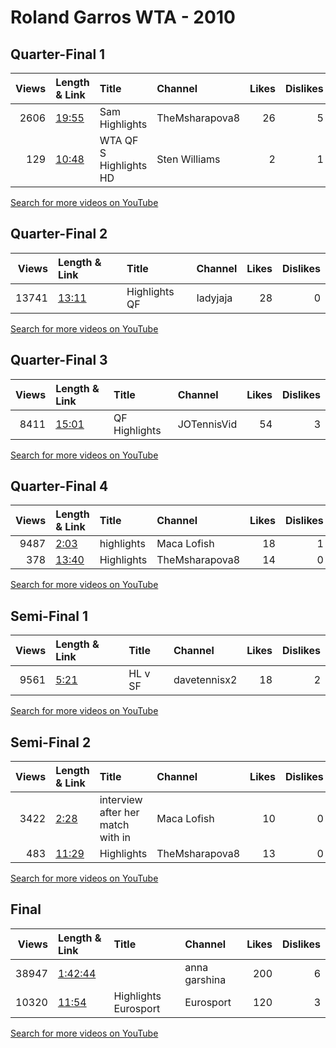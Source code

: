 
# Roland Garros WTA - 2010
    
## Quarter-Final 1
|   Views | Length & Link                                        | Title                      | Channel        |   Likes |   Dislikes |
|--------:|:-----------------------------------------------------|:---------------------------|:---------------|--------:|-----------:|
|    2606 | [19:55](https://www.youtube.com/watch?v=45zh01SvesU) | Sam    Highlights          | TheMsharapova8 |      26 |          5 |
|     129 | [10:48](https://www.youtube.com/watch?v=YM_ZoeaR3uY) | WTA   QF  S  Highlights HD | Sten Williams  |       2 |          1 |

[Search for more videos on YouTube](https://www.youtube.com/results?search_query=%22roland+garros%22+%22Stosur%22+%22Williams%22+%222010%22+%22highlights%22)     

## Quarter-Final 2
|   Views | Length & Link                                        | Title         | Channel   |   Likes |   Dislikes |
|--------:|:-----------------------------------------------------|:--------------|:----------|--------:|-----------:|
|   13741 | [13:11](https://www.youtube.com/watch?v=Nr4s3CWcVEo) | Highlights QF | Iadyjaja  |      28 |          0 |

[Search for more videos on YouTube](https://www.youtube.com/results?search_query=%22roland+garros%22+%22Jankovic%22+%22Shvedova%22+%222010%22+%22highlights%22)     

## Quarter-Final 3
|   Views | Length & Link                                        | Title         | Channel     |   Likes |   Dislikes |
|--------:|:-----------------------------------------------------|:--------------|:------------|--------:|-----------:|
|    8411 | [15:01](https://www.youtube.com/watch?v=YmZQgYFnwEY) | QF Highlights | JOTennisVid |      54 |          3 |

[Search for more videos on YouTube](https://www.youtube.com/results?search_query=%22roland+garros%22+%22Schiavone%22+%22Wozniacki%22+%222010%22+%22highlights%22)     

## Quarter-Final 4
|   Views | Length & Link                                        | Title      | Channel        |   Likes |   Dislikes |
|--------:|:-----------------------------------------------------|:-----------|:---------------|--------:|-----------:|
|    9487 | [2:03](https://www.youtube.com/watch?v=-otn1GCKrP4)  | highlights | Maca Lofish    |      18 |          1 |
|     378 | [13:40](https://www.youtube.com/watch?v=pd-XIMkSGfI) | Highlights | TheMsharapova8 |      14 |          0 |

[Search for more videos on YouTube](https://www.youtube.com/results?search_query=%22roland+garros%22+%22Dementieva%22+%22Petrova%22+%222010%22+%22highlights%22)     

## Semi-Final 1
|   Views | Length & Link                                       | Title         | Channel      |   Likes |   Dislikes |
|--------:|:----------------------------------------------------|:--------------|:-------------|--------:|-----------:|
|    9561 | [5:21](https://www.youtube.com/watch?v=8Kgl3zbfEVw) | HL   v     SF | davetennisx2 |      18 |          2 |

[Search for more videos on YouTube](https://www.youtube.com/results?search_query=%22roland+garros%22+%22Stosur%22+%22Jankovic%22+%222010%22+%22highlights%22)     

## Semi-Final 2
|   Views | Length & Link                                        | Title                              | Channel        |   Likes |   Dislikes |
|--------:|:-----------------------------------------------------|:-----------------------------------|:---------------|--------:|-----------:|
|    3422 | [2:28](https://www.youtube.com/watch?v=VekFWKCGKa4)  | interview after her match with  in | Maca Lofish    |      10 |          0 |
|     483 | [11:29](https://www.youtube.com/watch?v=F7CpjVHcQV8) | Highlights                         | TheMsharapova8 |      13 |          0 |

[Search for more videos on YouTube](https://www.youtube.com/results?search_query=%22roland+garros%22+%22Schiavone%22+%22Dementieva%22+%222010%22+%22highlights%22)     

## Final
|   Views | Length & Link                                          | Title                      | Channel       |   Likes |   Dislikes |
|--------:|:-------------------------------------------------------|:---------------------------|:--------------|--------:|-----------:|
|   38947 | [1:42:44](https://www.youtube.com/watch?v=p5nY_wWbwT8) |                            | anna garshina |     200 |          6 |
|   10320 | [11:54](https://www.youtube.com/watch?v=K_FUhMO8yQ4)   | Highlights       Eurosport | Eurosport     |     120 |          3 |

[Search for more videos on YouTube](https://www.youtube.com/results?search_query=%22roland+garros%22+%22Schiavone%22+%22Stosur%22+%222010%22+%22highlights%22)     
